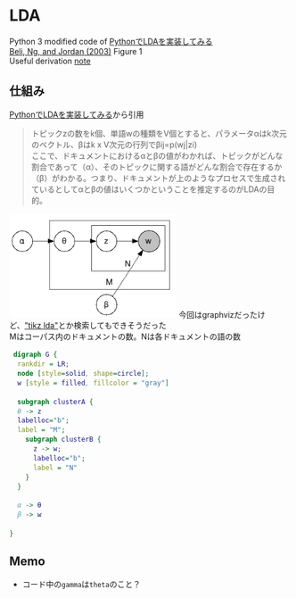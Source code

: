 # LDA
Python 3 modified code of [PythonでLDAを実装してみる](http://satomacoto.blogspot.jp/2009/12/pythonlda.html)  
[Beli, Ng, and Jordan (2003)](http://www.jmlr.org/papers/volume3/blei03a/blei03a.pdf) Figure 1  
Useful derivation [note](http://chasen.org/~daiti-m/paper/lda-fullvb.pdf)


## 仕組み
[PythonでLDAを実装してみる](http://satomacoto.blogspot.jp/2009/12/pythonlda.html)から引用
> トピックzの数をk個、単語wの種類をV個とすると、パラメータαはk次元のベクトル、βはk x V次元の行列でβij=p(wj|zi)  
> ここで、ドキュメントにおけるαとβの値がわかれば、トピックがどんな割合であって（α）、そのトピックに関する語がどんな割合で存在するか（β）がわかる。つまり、ドキュメントが上のようなプロセスで生成されているとしてαとβの値はいくつかということを推定するのがLDAの目的。

<img src="model.png" width="300"> 今回はgraphvizだったけど、["tikz lda"](https://www.google.co.jp/webhp?sourceid=chrome-instant&ion=1&espv=2&ie=UTF-8#safe=off&q=tikz+lda)とか検索してもできそうだった  
Mはコーパス内のドキュメントの数。Nは各ドキュメントの語の数
```dot
 digraph G {
  rankdir = LR;
  node [style=solid, shape=circle];
  w [style = filled, fillcolor = "gray"]

  subgraph clusterA {
  θ -> z 
  labelloc="b";
  label = "M";
    subgraph clusterB {
      z -> w;
      labelloc="b";
      label = "N"
    }
  }

  α -> θ
  β -> w
  
}
```

## Memo
* コード中の`gamma`は`theta`のこと？
